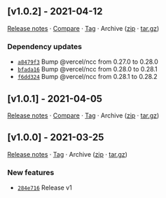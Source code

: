 ## [v1.0.2] - 2021-04-12

[Release notes](https://github.com/BetaHuhn/node-cli-starter/releases/tag/v1.0.2) · [Compare](https://github.com/BetaHuhn/node-cli-starter/compare/v1.0.1...v1.0.2) · [Tag](https://github.com/BetaHuhn/node-cli-starter/tree/v1.0.2) · Archive ([zip](https://github.com/BetaHuhn/node-cli-starter/archive/v1.0.2.zip) · [tar.gz](https://github.com/BetaHuhn/node-cli-starter/archive/v1.0.2.tar.gz))

### Dependency updates

- [`a8479f3`](https://github.com/BetaHuhn/node-cli-starter/commit/a8479f3)  Bump @vercel/ncc from 0.27.0 to 0.28.0
- [`bfada16`](https://github.com/BetaHuhn/node-cli-starter/commit/bfada16)  Bump @vercel/ncc from 0.28.0 to 0.28.1
- [`f6dd324`](https://github.com/BetaHuhn/node-cli-starter/commit/f6dd324)  Bump @vercel/ncc from 0.28.1 to 0.28.2

## [v1.0.1] - 2021-04-05

[Release notes](https://github.com/BetaHuhn/node-cli-starter/releases/tag/v1.0.1) · [Compare](https://github.com/BetaHuhn/node-cli-starter/compare/v1.0.0...v1.0.1) · [Tag](https://github.com/BetaHuhn/node-cli-starter/tree/v1.0.1) · Archive ([zip](https://github.com/BetaHuhn/node-cli-starter/archive/v1.0.1.zip) · [tar.gz](https://github.com/BetaHuhn/node-cli-starter/archive/v1.0.1.tar.gz))

## [v1.0.0] - 2021-03-25

[Release notes](https://github.com/BetaHuhn/node-cli-starter/releases/tag/v1.0.0) · [Tag](https://github.com/BetaHuhn/node-cli-starter/tree/v1.0.0) · Archive ([zip](https://github.com/BetaHuhn/node-cli-starter/archive/v1.0.0.zip) · [tar.gz](https://github.com/BetaHuhn/node-cli-starter/archive/v1.0.0.tar.gz))

### New features

- [`284e716`](https://github.com/BetaHuhn/node-cli-starter/commit/284e716)  Release v1
